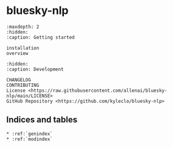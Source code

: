 # **bluesky-nlp**

```{toctree}
:maxdepth: 2
:hidden:
:caption: Getting started

installation
overview
```

```{toctree}
:hidden:
:caption: Development

CHANGELOG
CONTRIBUTING
License <https://raw.githubusercontent.com/allenai/bluesky-nlp/main/LICENSE>
GitHub Repository <https://github.com/kyleclo/bluesky-nlp>
```

## Indices and tables

```{eval-rst}
* :ref:`genindex`
* :ref:`modindex`
```
